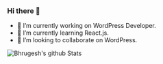 ### Hi there 👋


- 🔭 I’m currently working on WordPress Developer.
- 🌱 I’m currently learning React.js.
- 👯 I’m looking to collaborate on WordPress.

![Bhrugesh's github Stats](https://github-readme-stats.vercel.app/api?username=bhrugesh-linksture&include_all_commits=true&show_icons=true&theme=radical&layout=compact)
